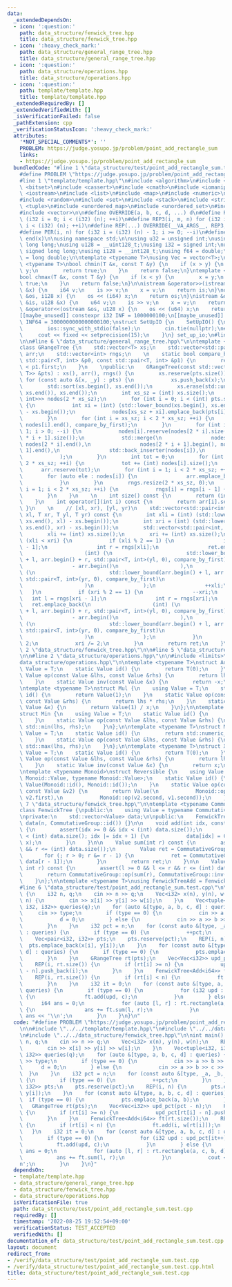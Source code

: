 ```yaml
---
data:
  _extendedDependsOn:
  - icon: ':question:'
    path: data_structure/fenwick_tree.hpp
    title: data_structure/fenwick_tree.hpp
  - icon: ':heavy_check_mark:'
    path: data_structure/general_range_tree.hpp
    title: data_structure/general_range_tree.hpp
  - icon: ':question:'
    path: data_structure/operations.hpp
    title: data_structure/operations.hpp
  - icon: ':question:'
    path: template/template.hpp
    title: template/template.hpp
  _extendedRequiredBy: []
  _extendedVerifiedWith: []
  _isVerificationFailed: false
  _pathExtension: cpp
  _verificationStatusIcon: ':heavy_check_mark:'
  attributes:
    '*NOT_SPECIAL_COMMENTS*': ''
    PROBLEM: https://judge.yosupo.jp/problem/point_add_rectangle_sum
    links:
    - https://judge.yosupo.jp/problem/point_add_rectangle_sum
  bundledCode: "#line 1 \"data_structure/test/point_add_rectangle_sum.test.cpp\"\n\
    #define PROBLEM \"https://judge.yosupo.jp/problem/point_add_rectangle_sum\"\n\n\
    #line 1 \"template/template.hpp\"\n#include <algorithm>\n#include <array>\n#include\
    \ <bitset>\n#include <cassert>\n#include <cmath>\n#include <iomanip>\n#include\
    \ <iostream>\n#include <list>\n#include <map>\n#include <numeric>\n#include <queue>\n\
    #include <random>\n#include <set>\n#include <stack>\n#include <string>\n#include\
    \ <tuple>\n#include <unordered_map>\n#include <unordered_set>\n#include <utility>\n\
    #include <vector>\n\n#define OVERRIDE(a, b, c, d, ...) d\n#define REP2(i, n) for\
    \ (i32 i = 0; i < (i32) (n); ++i)\n#define REP3(i, m, n) for (i32 i = (i32) (m);\
    \ i < (i32) (n); ++i)\n#define REP(...) OVERRIDE(__VA_ARGS__, REP3, REP2)(__VA_ARGS__)\n\
    #define PER(i, n) for (i32 i = (i32) (n) - 1; i >= 0; --i)\n#define ALL(x) begin(x),\
    \ end(x)\n\nusing namespace std;\n\nusing u32 = unsigned int;\nusing u64 = unsigned\
    \ long long;\nusing u128 = __uint128_t;\nusing i32 = signed int;\nusing i64 =\
    \ signed long long;\nusing i128 = __int128_t;\nusing f64 = double;\nusing f80\
    \ = long double;\n\ntemplate <typename T>\nusing Vec = vector<T>;\n\ntemplate\
    \ <typename T>\nbool chmin(T &x, const T &y) {\n    if (x > y) {\n        x =\
    \ y;\n        return true;\n    }\n    return false;\n}\ntemplate <typename T>\n\
    bool chmax(T &x, const T &y) {\n    if (x < y) {\n        x = y;\n        return\
    \ true;\n    }\n    return false;\n}\n\nistream &operator>>(istream &is, i128\
    \ &x) {\n    i64 v;\n    is >> v;\n    x = v;\n    return is;\n}\nostream &operator<<(ostream\
    \ &os, i128 x) {\n    os << (i64) x;\n    return os;\n}\nistream &operator>>(istream\
    \ &is, u128 &x) {\n    u64 v;\n    is >> v;\n    x = v;\n    return is;\n}\nostream\
    \ &operator<<(ostream &os, u128 x) {\n    os << (u64) x;\n    return os;\n}\n\n\
    [[maybe_unused]] constexpr i32 INF = 1000000100;\n[[maybe_unused]] constexpr i64\
    \ INF64 = 3000000000000000100;\nstruct SetUpIO {\n    SetUpIO() {\n#ifdef FAST_IO\n\
    \        ios::sync_with_stdio(false);\n        cin.tie(nullptr);\n#endif\n   \
    \     cout << fixed << setprecision(15);\n    }\n} set_up_io;\n#line 2 \"data_structure/general_range_tree.hpp\"\
    \n\n#line 6 \"data_structure/general_range_tree.hpp\"\n\ntemplate <typename T>\n\
    class GRangeTree {\n    std::vector<T> xs;\n    std::vector<std::pair<T, int>>\
    \ arr;\n    std::vector<int> rngs;\n    \n    static bool compare_by_first(const\
    \ std::pair<T, int> &p0, const std::pair<T, int> &p1) {\n        return p0.first\
    \ < p1.first;\n    }\n    \npublic:\n    GRangeTree(const std::vector<std::pair<T,\
    \ T>> &pts) : xs(), arr(), rngs() {\n        xs.reserve(pts.size());\n       \
    \ for (const auto &[x, _y] : pts) {\n            xs.push_back(x);\n        }\n\
    \        std::sort(xs.begin(), xs.end());\n        xs.erase(std::unique(xs.begin(),\
    \ xs.end()), xs.end());\n        int xs_sz = (int) xs.size();\n        std::vector<std::vector<std::pair<T,\
    \ int>>> nodes(2 * xs_sz);\n        for (int i = 0; i < (int) pts.size(); ++i)\
    \ {\n            int xi = (int) (std::lower_bound(xs.begin(), xs.end(), pts[i].first)\
    \ - xs.begin());\n            nodes[xs_sz + xi].emplace_back(pts[i].second, i);\n\
    \        }\n        for (int i = xs_sz; i < 2 * xs_sz; ++i) {\n            std::sort(nodes[i].begin(),\
    \ nodes[i].end(), compare_by_first);\n        }\n        for (int i = xs_sz -\
    \ 1; i > 0; --i) {\n            nodes[i].reserve(nodes[2 * i].size() + nodes[2\
    \ * i + 1].size());\n            std::merge(\n                nodes[2 * i].begin(),\
    \ nodes[2 * i].end(),\n                nodes[2 * i + 1].begin(), nodes[2 * i +\
    \ 1].end(),\n                std::back_inserter(nodes[i]),\n                compare_by_first\n\
    \            );\n        }\n        int tot = 0;\n        for (int i = 1; i <\
    \ 2 * xs_sz; ++i) {\n            tot += (int) nodes[i].size();\n        }\n  \
    \      arr.reserve(tot);\n        for (int i = 1; i < 2 * xs_sz; ++i) {\n    \
    \        for (auto ele : nodes[i]) {\n                arr.emplace_back(ele);\n\
    \            }\n        }\n        rngs.resize(2 * xs_sz, 0);\n        for (int\
    \ i = 1; i < 2 * xs_sz; ++i) {\n            rngs[i] = rngs[i - 1] + (int) nodes[i].size();\n\
    \        }\n    }\n    \n    int size() const {\n        return (int) arr.size();\n\
    \    }\n    int operator[](int i) const {\n        return arr[i].second;\n   \
    \ }\n    \n    // [xl, xr), [yl, yr)\n    std::vector<std::pair<int, int>> rectangle(T\
    \ xl, T xr, T yl, T yr) const {\n        int xli = (int) (std::lower_bound(xs.begin(),\
    \ xs.end(), xl) - xs.begin());\n        int xri = (int) (std::lower_bound(xs.begin(),\
    \ xs.end(), xr) - xs.begin());\n        std::vector<std::pair<int, int>> ret;\n\
    \        xli += (int) xs.size();\n        xri += (int) xs.size();\n        while\
    \ (xli < xri) {\n            if (xli % 2 == 1) {\n                int l = rngs[xli\
    \ - 1];\n                int r = rngs[xli];\n                ret.emplace_back(\n\
    \                    (int) (\n                        std::lower_bound(arr.begin()\
    \ + l, arr.begin() + r, std::pair<T, int>(yl, 0), compare_by_first)\n        \
    \                - arr.begin()\n                    ),\n                    (int)\
    \ (\n                        std::lower_bound(arr.begin() + l, arr.begin() + r,\
    \ std::pair<T, int>(yr, 0), compare_by_first)\n                        - arr.begin()\n\
    \                    )\n                );\n                ++xli;\n         \
    \   }\n            if (xri % 2 == 1) {\n                --xri;\n             \
    \   int l = rngs[xri - 1];\n                int r = rngs[xri];\n             \
    \   ret.emplace_back(\n                    (int) (\n                        std::lower_bound(arr.begin()\
    \ + l, arr.begin() + r, std::pair<T, int>(yl, 0), compare_by_first)\n        \
    \                - arr.begin()\n                    ),\n                    (int)\
    \ (\n                        std::lower_bound(arr.begin() + l, arr.begin() + r,\
    \ std::pair<T, int>(yr, 0), compare_by_first)\n                        - arr.begin()\n\
    \                    )\n                );\n            }\n            xli /=\
    \ 2;\n            xri /= 2;\n        }\n        return ret;\n    }\n};\n#line\
    \ 2 \"data_structure/fenwick_tree.hpp\"\n\n#line 5 \"data_structure/fenwick_tree.hpp\"\
    \n\n#line 2 \"data_structure/operations.hpp\"\n\n#include <limits>\n#line 5 \"\
    data_structure/operations.hpp\"\n\ntemplate <typename T>\nstruct Add {\n    using\
    \ Value = T;\n    static Value id() {\n        return T(0);\n    }\n    static\
    \ Value op(const Value &lhs, const Value &rhs) {\n        return lhs + rhs;\n\
    \    }\n    static Value inv(const Value &x) {\n        return -x;\n    }\n};\n\
    \ntemplate <typename T>\nstruct Mul {\n    using Value = T;\n    static Value\
    \ id() {\n        return Value(1);\n    }\n    static Value op(const Value &lhs,\
    \ const Value &rhs) {\n        return lhs * rhs;\n    }\n    static Value inv(const\
    \ Value &x) {\n        return Value(1) / x;\n    }\n};\n\ntemplate <typename T>\n\
    struct Min {\n    using Value = T;\n    static Value id() {\n        return std::numeric_limits<T>::max();\n\
    \    }\n    static Value op(const Value &lhs, const Value &rhs) {\n        return\
    \ std::min(lhs, rhs);\n    }\n};\n\ntemplate <typename T>\nstruct Max {\n    using\
    \ Value = T;\n    static Value id() {\n        return std::numeric_limits<Value>::min();\n\
    \    }\n    static Value op(const Value &lhs, const Value &rhs) {\n        return\
    \ std::max(lhs, rhs);\n    }\n};\n\ntemplate <typename T>\nstruct Xor {\n    using\
    \ Value = T;\n    static Value id() {\n        return T(0);\n    }\n    static\
    \ Value op(const Value &lhs, const Value &rhs) {\n        return lhs ^ rhs;\n\
    \    }\n    static Value inv(const Value &x) {\n        return x;\n    }\n};\n\
    \ntemplate <typename Monoid>\nstruct Reversible {\n    using Value = std::pair<typename\
    \ Monoid::Value, typename Monoid::Value>;\n    static Value id() {\n        return\
    \ Value(Monoid::id(), Monoid::id());\n    }\n    static Value op(const Value &v1,\
    \ const Value &v2) {\n        return Value(\n            Monoid::op(v1.first,\
    \ v2.first),\n            Monoid::op(v2.second, v1.second));\n    }\n};\n\n#line\
    \ 7 \"data_structure/fenwick_tree.hpp\"\n\ntemplate <typename CommutativeGroup>\n\
    class FenwickTree {\npublic:\n    using Value = typename CommutativeGroup::Value;\n\
    \nprivate:\n    std::vector<Value> data;\n\npublic:\n    FenwickTree(int n) :\
    \ data(n, CommutativeGroup::id()) {}\n\n    void add(int idx, const Value &x)\
    \ {\n        assert(idx >= 0 && idx < (int) data.size());\n        for (; idx\
    \ < (int) data.size(); idx |= idx + 1) {\n            data[idx] = CommutativeGroup::op(data[idx],\
    \ x);\n        }\n    }\n\n    Value sum(int r) const {\n        assert(r >= 0\
    \ && r <= (int) data.size());\n        Value ret = CommutativeGroup::id();\n \
    \       for (; r > 0; r &= r - 1) {\n            ret = CommutativeGroup::op(ret,\
    \ data[r - 1]);\n        }\n        return ret;\n    }\n\n    Value sum(int l,\
    \ int r) const {\n        assert(l >= 0 && l <= r && r <= (int) data.size());\n\
    \        return CommutativeGroup::op(sum(r), CommutativeGroup::inv(sum(l)));\n\
    \    }\n};\n\ntemplate <typename T>\nusing FenwickTreeAdd = FenwickTree<Add<T>>;\n\
    #line 6 \"data_structure/test/point_add_rectangle_sum.test.cpp\"\n\nint main()\
    \ {\n    i32 n, q;\n    cin >> n >> q;\n    Vec<i32> x(n), y(n), w(n);\n    REP(i,\
    \ n) {\n        cin >> x[i] >> y[i] >> w[i];\n    }\n    Vec<tuple<i32, i32, i32,\
    \ i32, i32>> queries(q);\n    for (auto &[type, a, b, c, d] : queries) {\n   \
    \     cin >> type;\n        if (type == 0) {\n            cin >> a >> b >> c;\n\
    \            d = 0;\n        } else {\n            cin >> a >> b >> c >> d;\n\
    \        }\n    }\n    i32 pct = n;\n    for (const auto &[type, _a, _b, _c, _d]\
    \ : queries) {\n        if (type == 0) {\n            ++pct;\n        }\n    }\n\
    \    Vec<pair<i32, i32>> pts;\n    pts.reserve(pct);\n    REP(i, n) {\n      \
    \  pts.emplace_back(x[i], y[i]);\n    }\n    for (const auto &[type, a, b, c,\
    \ d] : queries) {\n        if (type == 0) {\n            pts.emplace_back(a, b);\n\
    \        }\n    }\n    GRangeTree rt(pts);\n    Vec<Vec<i32>> upd_pct(pct - n);\n\
    \    REP(i, rt.size()) {\n        if (rt[i] >= n) {\n            upd_pct[rt[i]\
    \ - n].push_back(i);\n        }\n    }\n    FenwickTree<Add<i64>> ft(rt.size());\n\
    \    REP(i, rt.size()) {\n        if (rt[i] < n) {\n            ft.add(i, w[rt[i]]);\n\
    \        }\n    }\n    i32 it = 0;\n    for (const auto &[type, a, b, c, d] :\
    \ queries) {\n        if (type == 0) {\n            for (i32 upd : upd_pct[it++])\
    \ {\n                ft.add(upd, c);\n            }\n        } else {\n      \
    \      i64 ans = 0;\n            for (auto [l, r] : rt.rectangle(a, c, b, d))\
    \ {\n                ans += ft.sum(l, r);\n            }\n            cout <<\
    \ ans << '\\n';\n        }\n    }\n}\n"
  code: "#define PROBLEM \"https://judge.yosupo.jp/problem/point_add_rectangle_sum\"\
    \n\n#include \"../../template/template.hpp\"\n#include \"../../data_structure/general_range_tree.hpp\"\
    \n#include \"../../data_structure/fenwick_tree.hpp\"\n\nint main() {\n    i32\
    \ n, q;\n    cin >> n >> q;\n    Vec<i32> x(n), y(n), w(n);\n    REP(i, n) {\n\
    \        cin >> x[i] >> y[i] >> w[i];\n    }\n    Vec<tuple<i32, i32, i32, i32,\
    \ i32>> queries(q);\n    for (auto &[type, a, b, c, d] : queries) {\n        cin\
    \ >> type;\n        if (type == 0) {\n            cin >> a >> b >> c;\n      \
    \      d = 0;\n        } else {\n            cin >> a >> b >> c >> d;\n      \
    \  }\n    }\n    i32 pct = n;\n    for (const auto &[type, _a, _b, _c, _d] : queries)\
    \ {\n        if (type == 0) {\n            ++pct;\n        }\n    }\n    Vec<pair<i32,\
    \ i32>> pts;\n    pts.reserve(pct);\n    REP(i, n) {\n        pts.emplace_back(x[i],\
    \ y[i]);\n    }\n    for (const auto &[type, a, b, c, d] : queries) {\n      \
    \  if (type == 0) {\n            pts.emplace_back(a, b);\n        }\n    }\n \
    \   GRangeTree rt(pts);\n    Vec<Vec<i32>> upd_pct(pct - n);\n    REP(i, rt.size())\
    \ {\n        if (rt[i] >= n) {\n            upd_pct[rt[i] - n].push_back(i);\n\
    \        }\n    }\n    FenwickTree<Add<i64>> ft(rt.size());\n    REP(i, rt.size())\
    \ {\n        if (rt[i] < n) {\n            ft.add(i, w[rt[i]]);\n        }\n \
    \   }\n    i32 it = 0;\n    for (const auto &[type, a, b, c, d] : queries) {\n\
    \        if (type == 0) {\n            for (i32 upd : upd_pct[it++]) {\n     \
    \           ft.add(upd, c);\n            }\n        } else {\n            i64\
    \ ans = 0;\n            for (auto [l, r] : rt.rectangle(a, c, b, d)) {\n     \
    \           ans += ft.sum(l, r);\n            }\n            cout << ans << '\\\
    n';\n        }\n    }\n}"
  dependsOn:
  - template/template.hpp
  - data_structure/general_range_tree.hpp
  - data_structure/fenwick_tree.hpp
  - data_structure/operations.hpp
  isVerificationFile: true
  path: data_structure/test/point_add_rectangle_sum.test.cpp
  requiredBy: []
  timestamp: '2022-08-25 19:52:54+09:00'
  verificationStatus: TEST_ACCEPTED
  verifiedWith: []
documentation_of: data_structure/test/point_add_rectangle_sum.test.cpp
layout: document
redirect_from:
- /verify/data_structure/test/point_add_rectangle_sum.test.cpp
- /verify/data_structure/test/point_add_rectangle_sum.test.cpp.html
title: data_structure/test/point_add_rectangle_sum.test.cpp
---
```

